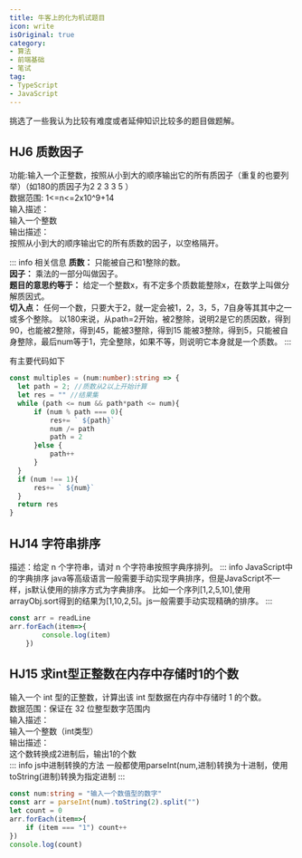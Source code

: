 ```yaml
---
title: 牛客上的化为机试题目
icon: write
isOriginal: true
category:
- 算法
- 前端基础
- 笔试
tag:
- TypeScript
- JavaScript
---
```

挑选了一些我认为比较有难度或者延伸知识比较多的题目做题解。
<!-- more -->
## HJ6 质数因子
功能:输入一个正整数，按照从小到大的顺序输出它的所有质因子（重复的也要列举）（如180的质因子为2 2 3 3 5 ）   
数据范围: 1<=n<=2x10^9+14  
输入描述：  
输入一个整数    
输出描述：  
按照从小到大的顺序输出它的所有质数的因子，以空格隔开。

::: info 相关信息
**质数：** 只能被自己和1整除的数。  
**因子：** 乘法的一部分叫做因子。  
**题目的意思约等于：** 给定一个整数x，有不定多个质数能整除x，在数学上叫做分解质因式。  
**切入点：** 任何一个数，只要大于2，就一定会被1，2，3，5，7自身等其其中之一或多个整除。
以180来说，从path=2开始，被2整除，说明2是它的质因数，得到90，也能被2整除，得到45，能被3整除，得到15
能被3整除，得到5，只能被自身整除，最后num等于1，完全整除，如果不等，则说明它本身就是一个质数。
:::

有主要代码如下
```typescript
const multiples = (num:number):string => {
  let path = 2; //质数从2以上开始计算
  let res = "" //结果集
  while (path <= num && path*path <= num){
      if (num % path === 0){
          res+= ` ${path}`
          num /= path
          path = 2
      }else {
          path++
      }
  }
  if (num !== 1){
      res+= ` ${num}`
  }
  return res
}
```
## HJ14 字符串排序
描述：给定 n 个字符串，请对 n 个字符串按照字典序排列。
::: info JavaScript中的字典排序
java等高级语言一般需要手动实现字典排序，但是JavaScript不一样，js默认使用的排序方式为字典排序。
比如一个序列[1,2,5,10],使用arrayObj.sort得到的结果为[1,10,2,5]。js一般需要手动实现精确的排序。
:::
```typescript
const arr = readLine
arr.forEach(item=>{
        console.log(item)
    })
```
## HJ15 求int型正整数在内存中存储时1的个数
输入一个 int 型的正整数，计算出该 int 型数据在内存中存储时 1 的个数。  
数据范围：保证在 32 位整型数字范围内  
输入描述：  
输入一个整数（int类型）  
输出描述：  
这个数转换成2进制后，输出1的个数  
::: info js中进制转换的方法
一般都使用parseInt(num,进制)转换为十进制，使用toString(进制)转换为指定进制
:::
```typescript
const num:string = "输入一个数值型的数字"
const arr = parseInt(num).toString(2).split("")
let count = 0
arr.forEach(item=>{
    if (item === "1") count++
})
console.log(count)
```
